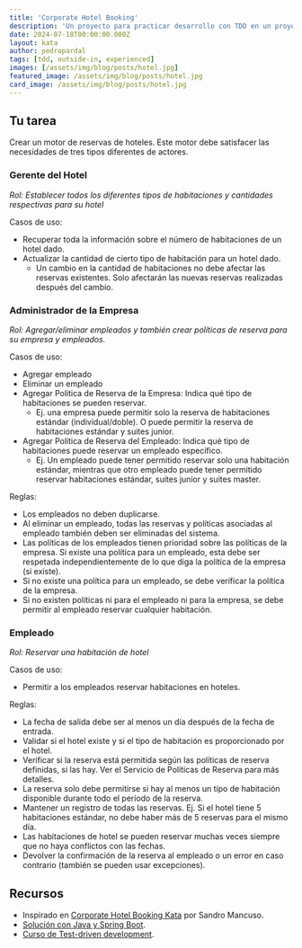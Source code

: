 ```yaml
---
title: 'Corporate Hotel Booking'
description: 'Un proyecto para practicar desarrollo con TDD en un proyecto realista.'
date: 2024-07-18T00:00:00.000Z
layout: kata
author: pedropardal
tags: [tdd, outside-in, experienced]
images: [/assets/img/blog/posts/hotel.jpg]
featured_image: /assets/img/blog/posts/hotel.jpg
card_image: /assets/img/blog/posts/hotel.jpg
---
```


## Tu tarea

Crear un motor de reservas de hoteles. Este motor debe satisfacer las necesidades de tres tipos diferentes de actores.

### Gerente del Hotel

*Rol: Establecer todos los diferentes tipos de habitaciones y cantidades respectivas para su hotel*

Casos de uso:

- Recuperar toda la información sobre el número de habitaciones de un hotel dado.
- Actualizar la cantidad de cierto tipo de habitación para un hotel dado.
    - Un cambio en la cantidad de habitaciones no debe afectar las reservas existentes. Solo afectarán las nuevas reservas realizadas después del cambio.

### Administrador de la Empresa

*Rol: Agregar/eliminar empleados y también crear políticas de reserva para su empresa y empleados.*

Casos de uso:

- Agregar empleado
- Eliminar un empleado
- Agregar Política de Reserva de la Empresa: Indica qué tipo de habitaciones se pueden reservar.
    - Ej. una empresa puede permitir solo la reserva de habitaciones estándar (individual/doble). O puede permitir la reserva de habitaciones estándar y suites junior.
- Agregar Política de Reserva del Empleado: Indica qué tipo de habitaciones puede reservar un empleado específico.
    - Ej. Un empleado puede tener permitido reservar solo una habitación estándar, mientras que otro empleado puede tener permitido reservar habitaciones estándar, suites junior y suites master.

Reglas:

- Los empleados no deben duplicarse.
- Al eliminar un empleado, todas las reservas y políticas asociadas al empleado también deben ser eliminadas del sistema.
- Las políticas de los empleados tienen prioridad sobre las políticas de la empresa. Si existe una política para un empleado, esta debe ser respetada independientemente de lo que diga la política de la empresa (si existe).
- Si no existe una política para un empleado, se debe verificar la política de la empresa.
- Si no existen políticas ni para el empleado ni para la empresa, se debe permitir al empleado reservar cualquier habitación.

### Empleado

*Rol: Reservar una habitación de hotel*

Casos de uso:

- Permitir a los empleados reservar habitaciones en hoteles.

Reglas:

- La fecha de salida debe ser al menos un día después de la fecha de entrada.
- Validar si el hotel existe y si el tipo de habitación es proporcionado por el hotel.
- Verificar si la reserva está permitida según las políticas de reserva definidas, si las hay. Ver el Servicio de Políticas de Reserva para más detalles.
- La reserva solo debe permitirse si hay al menos un tipo de habitación disponible durante todo el período de la reserva.
- Mantener un registro de todas las reservas. Ej. Si el hotel tiene 5 habitaciones estándar, no debe haber más de 5 reservas para el mismo día.
- Las habitaciones de hotel se pueden reservar muchas veces siempre que no haya conflictos con las fechas.
- Devolver la confirmación de la reserva al empleado o un error en caso contrario (también se pueden usar excepciones).

## Recursos

- Inspirado en [Corporate Hotel Booking Kata](https://www.codurance.com/katas/corporate-hotel-booking) por Sandro Mancuso.
- [Solución con Java y Spring Boot](https://github.com/exeal-es/hotel-booking-api-java/).
- [Curso de Test-driven development](https://academia.exeal.com/courses/introduccion-a-test-driven-development).
